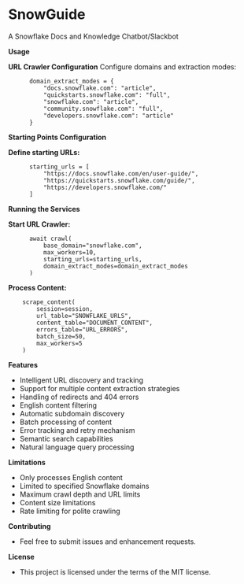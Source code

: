 # SnowGuide

A Snowflake Docs and Knowledge Chatbot/Slackbot

**Usage**

**URL Crawler Configuration**
Configure domains and extraction modes:

		  domain_extract_modes = {
		      "docs.snowflake.com": "article",
		      "quickstarts.snowflake.com": "full",
		      "snowflake.com": "article",
		      "community.snowflake.com": "full",
		      "developers.snowflake.com": "article"
		  }


**Starting Points Configuration**

**Define starting URLs:**

		  starting_urls = [
		      "https://docs.snowflake.com/en/user-guide/",
		      "https://quickstarts.snowflake.com/guide/",
		      "https://developers.snowflake.com/"
		  ]


**Running the Services**

**Start URL Crawler:**

		  await crawl(
		      base_domain="snowflake.com",
		      max_workers=10,
		      starting_urls=starting_urls,
		      domain_extract_modes=domain_extract_modes
		  )


**Process Content:**

		scrape_content(
		    session=session,
		    url_table="SNOWFLAKE_URLS",
		    content_table="DOCUMENT_CONTENT",
		    errors_table="URL_ERRORS",
		    batch_size=50,
		    max_workers=5
		)


**Features**
  - Intelligent URL discovery and tracking
  - Support for multiple content extraction strategies
  - Handling of redirects and 404 errors
  - English content filtering
  - Automatic subdomain discovery
  - Batch processing of content
  - Error tracking and retry mechanism
  - Semantic search capabilities
  - Natural language query processing
  
**Limitations**
  - Only processes English content
  - Limited to specified Snowflake domains
  - Maximum crawl depth and URL limits
  - Content size limitations
  - Rate limiting for polite crawling

**Contributing**
  - Feel free to submit issues and enhancement requests.

**License**
  - This project is licensed under the terms of the MIT license.

